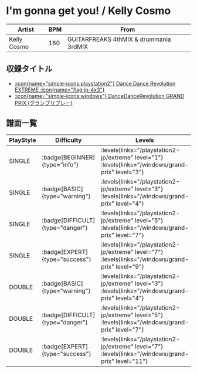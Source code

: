 # I'm gonna get you! / Kelly Cosmo

|Artist|BPM|From|
|------|---|----|
|Kelly Cosmo|160|GUITARFREAKS 4thMIX & drummania 3rdMIX|

## 収録タイトル

- [:icon{name="simple-icons:playstation2"} Dance Dance Revolution EXTREME :icon{name="flag:jp-4x3"}](/playstation2-jp/extreme)
- [:icon{name="simple-icons:windows"} DanceDanceRevolution GRAND PRIX (グランプリプレー)](/windows/grand-prix)

## 譜面一覧

|PlayStyle|Difficulty|Levels|Notes|Movie|
|---------|----------|------|-----|-----|
|SINGLE| :badge[BEGINNER]{type="info"}| :levels{links="/playstation2-jp/extreme" level="1"} :levels{links="/windows/grand-prix" level="3"}|103/0||
|SINGLE| :badge[BASIC]{type="warning"}| :levels{links="/playstation2-jp/extreme" level="3"} :levels{links="/windows/grand-prix" level="4"}|137/3||
|SINGLE| :badge[DIFFICULT]{type="danger"}| :levels{links="/playstation2-jp/extreme" level="5"} :levels{links="/windows/grand-prix" level="7"}|214/12||
|SINGLE| :badge[EXPERT]{type="success"}| :levels{links="/playstation2-jp/extreme" level="7"} :levels{links="/windows/grand-prix" level="9"}|313/6||
|DOUBLE| :badge[BASIC]{type="warning"}| :levels{links="/playstation2-jp/extreme" level="3"} :levels{links="/windows/grand-prix" level="4"}|129/2||
|DOUBLE| :badge[DIFFICULT]{type="danger"}| :levels{links="/playstation2-jp/extreme" level="5"} :levels{links="/windows/grand-prix" level="7"}|213/9||
|DOUBLE| :badge[EXPERT]{type="success"}| :levels{links="/playstation2-jp/extreme" level="7"} :levels{links="/windows/grand-prix" level="11"}|307/4||

